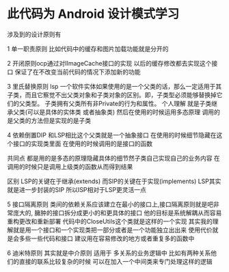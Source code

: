 

#  此代码为 Android 设计模式学习

  涉及到的设计原则有

 1 单一职责原则 比如代码中的缓存和图片加载功能就是分开的

 2 开闭原则ocp通过对IImageCache接口的实现 以后的缓存修改都去实现这个接口 
   保证了在不改变当前代码的情况下添加新的功能

 3 里氏替换原则 lsp 
  一个软件实体如果使用的是一个父类的话，那么一定适用于其子类，而且它察觉不出父类对象和子类对象的区别。即，子类型必须能够替换掉它们的父类型。
  子类拥有父类所有非Private的行为和属性。 
  个人理解 就是子类继承父类(可以是具体的实体类 或者抽象类) 然后在使用的时候运用多态原理 调用的是父类的方法但是实现的是子类 
  
 4 依赖倒置DIP 和LSP相比这个父类就是一个抽象接口 在使用的时候细节隐藏在这个接口的实现类里面 在使用的时候调用的是接口的函数 
 
  共同点 都是用的是多态的原理隐藏具体的细节然子类自己实现自己的业务内容 在调用的时候只是调用上级类的函数从而得到结果
  
  区别 LSP的关键在于继承(extends) 而SIP的关键在于实现(implements) LSP其实就是进一步封装的SIP 所以ISP相对于LSP更灵活一点
  
5 接口隔离原则 
  类间的依赖关系应该建立在最小的接口上,接口隔离原则就是吧非常庞大的,
  臃肿的接口拆分成更小的和更具体的接口 他的目标是系统解耦从而容易重构更改和重新部署
  代码中的CloseUtils这个类就是这样的一个实现 
  其实我的理解就是用一个接口和一个实现类把一部分或者是一个功能独立出出来 使用代价就是会多些一些代码和接口 
  建议用在容易修改的地方或者重复多的函数中

6 迪米特原则
  其实就是中介原则 适用于 多关系的业务逻辑中 比如有两种关系他们的直接的联系比较复杂的时候 可以在加入一个中间类来专门处理这样的逻辑

